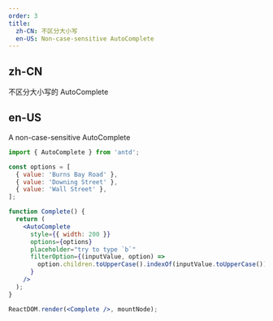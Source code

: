 ```yaml
---
order: 3
title:
  zh-CN: 不区分大小写
  en-US: Non-case-sensitive AutoComplete
---
```


## zh-CN

不区分大小写的 AutoComplete

## en-US

A non-case-sensitive AutoComplete

```jsx
import { AutoComplete } from 'antd';

const options = [
  { value: 'Burns Bay Road' },
  { value: 'Downing Street' },
  { value: 'Wall Street' },
];

function Complete() {
  return (
    <AutoComplete
      style={{ width: 200 }}
      options={options}
      placeholder="try to type `b`"
      filterOption={(inputValue, option) =>
        option.children.toUpperCase().indexOf(inputValue.toUpperCase()) !== -1
      }
    />
  );
}

ReactDOM.render(<Complete />, mountNode);
```

